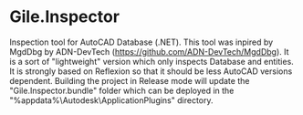 # Gile.Inspector
Inspection tool for AutoCAD Database (.NET).
This tool was inpired by MgdDbg by ADN-DevTech (https://github.com/ADN-DevTech/MgdDbg).
It is a sort of "lightweight" version which only inspects Database and entities.
It is strongly based on Reflexion so that it should be less AutoCAD versions dependent.
Building the project in Release mode will update the "Gile.Inspector.bundle" folder which
can be deployed in the "%appdata%\Autodesk\ApplicationPlugins" directory.
